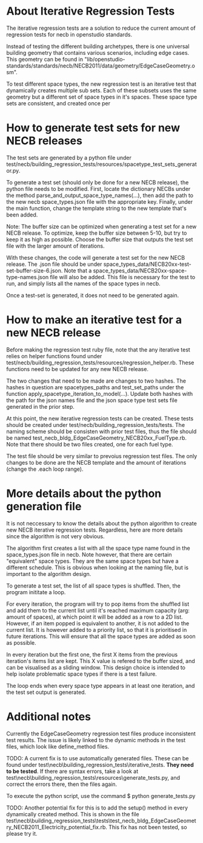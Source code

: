 # About Iterative Regression Tests

The iterative regression tests are a solution to reduce the current amount of regression tests for necb in openstudio standards.

Instead of testing the different building archetypes, there is one universal building geometry that contains various scenarios, including edge cases. This geometry can be found in "lib/openstudio-standards/standards/necb/NECB2011/data/geometry/EdgeCaseGeometry.osm".

To test different space types, the new regression test is an iterative test that dynamically creates multiple sub sets. Each of these subsets uses the same geometry but a different set of space types in it's spaces. These space type sets are consistent, and created once per

# How to generate test sets for new NECB releases

The test sets are generated by a python file under test/necb/building_regression_tests/resources/spacetype_test_sets_generator.py.

To generate a test set (should only be done for a new NECB release), the python file needs to be modified. First, locate the dictionary NECBs under the method parse_and_output_space_type_names(...), then add the path to the new necb space_types.json file with the appropriate key. Finally, under the main function, change the template string to the new template that's been added.

Note: The buffer size can be optimized when generating a test set for a new NECB release. To optimize, keep the buffer size between 5-10, but try to keep it as high as possible. Choose the buffer size that outputs the test set file with the larger amount of iterations.

With these changes, the code will generate a test set for the new NECB release. The .json file should be under  space_types_data/NECB20xx-test-set-buffer-size-6.json. Note that a space_types_data/NECB20xx-space-type-names.json file will also be added. This file is necessary for the test to run, and simply lists all the names of the space types in necb.

Once a test-set is generated, it does not need to be generated again.

# How to make an iterative test for a new NECB release

Before making the regression test ruby file, note that the any iterative test relies on helper functions found under test/necb/building_regression_tests/resources/regression_helper.rb. These functions need to be updated for any new NECB release.

The two changes that need to be made are changes to two hashes. The hashes in question are spacetypes_paths and test_set_paths under the function apply_spacetype_iteration_to_model(...). Update both hashes with the path for the json names file and the json space type test sets file generated in the prior step.

At this point, the new iterative regression tests can be created. These tests should be created under test/necb/building_regression_tests/tests. The naming scheme should be consisten with prior test files, thus the file should be named test_necb_bldg_EdgeCaseGeometry_NECB20xx_FuelType.rb. Note that there should be two files created, one for each fuel type.

The test file should be very similar to prevoius regression test files. The only changes to be done are the NECB template and the amount of iterations (change the .each loop range).

# More details about the python generation file

It is not neccessary to know the details about the python algorithm to create new NECB iterative regression tests. Regardless, here are more details since the algorithm is not very obvious.

The algorithm first creates a list with all the space type name found in the space_types.json file in necb. Note however, that there are certain "equivalent" space types. They are the same space types but have a different schedule. This is obvious when looking at the naming file, but is important to the algorithm design.

To generate a test set, the list of all space types is shuffled. Then, the program inititate a loop.

For every iteration, the program will try to pop items from the shuffled list and add them to the current list until it's reached maximum capacity (arg: amount of spaces), at which point it will be added as a row to a 2D list. However, if an item popped is equivalent to another, it is not added to the current list. It is however added to a priority list, so that it is prioritised in future iterations. This will ensure that all the space types are added as soon as possible.

In every iteration but the first one, the first X items from the previous iteration's items list are kept. This X value is refered to the buffer sized, and can be visualised as a sliding window. This design choice is intended to help isolate problematic space types if there is a test failure.

The loop ends when every space type appears in at least one iteration, and the test set output is generated.

# Additional notes

Currently the EdgeCaseGeometry regression test files produce inconsistent test results. The issue is likely linked to the dynamic methods in the test files, which look like define_method files.

TODO: A current fix is to use automatically generated files. These can be found under test\necb\building_regression_tests\iterative_tests. **They need to be tested**. If there are syntax errors, take a look at test\necb\building_regression_tests\resources\generate_tests.py, and correct the errors there, then the files again.

To execute the python script, use the command
$ python generate_tests.py


TODO: Another potential fix for this is to add the setup() method in every dynamically created method. This is shown in the file test\necb\building_regression_tests\tests\test_necb_bldg_EdgeCaseGeometry_NECB2011_Electricity_potential_fix.rb. This fix has not been tested, so please try it.
